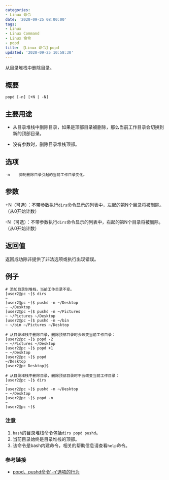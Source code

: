 ```yaml
---
categories:
- Linux 命令
date: '2020-09-25 08:00:00'
tags:
- Linux
- Linux Command
- Linux 命令
- popd
title: 【Linux 命令】popd
updated: '2020-09-25 10:58:30'
---
```


从目录堆栈中删除目录。

## 概要

```shell
popd [-n] [+N | -N]
```

## 主要用途

- 从目录堆栈中删除目录，如果是顶部目录被删除，那么当前工作目录会切换到新的顶部目录。

- 没有参数时，删除目录堆栈顶部。

## 选项

```shell
-n    抑制删除目录引起的当前工作目录变化。
```

## 参数

+N（可选）：不带参数执行`dirs`命令显示的列表中，左起的第N个目录将被删除。（从0开始计数）

-N（可选）：不带参数执行`dirs`命令显示的列表中，右起的第N个目录将被删除。（从0开始计数）


## 返回值

返回成功除非提供了非法选项或执行出现错误。

## 例子

```shell
# 添加目录到堆栈，当前工作目录不变。
[user2@pc ~]$ dirs
~
[user2@pc ~]$ pushd -n ~/Desktop
~ ~/Desktop
[user2@pc ~]$ pushd -n ~/Pictures
~ ~/Pictures ~/Desktop
[user2@pc ~]$ pushd -n ~/bin
~ ~/bin ~/Pictures ~/Desktop

# 从目录堆栈中删除目录，删除顶部目录时会改变当前工作目录：
[user2@pc ~]$ popd -2
~ ~/Pictures ~/Desktop
[user2@pc ~]$ popd +1
~ ~/Desktop
[user2@pc ~]$ popd
~/Desktop
[user2@pc Desktop]$
```

```shell
# 从目录堆栈中删除目录，删除顶部目录时不会改变当前工作目录：
[user2@pc ~]$ dirs
~
[user2@pc ~]$ pushd -n ~/Desktop
~ ~/Desktop
[user2@pc ~]$ popd -n
~
[user2@pc ~]$ 
```

### 注意

1. `bash`的目录堆栈命令包括`dirs popd pushd`。
2. 当前目录始终是目录堆栈的顶部。
3. 该命令是bash内建命令，相关的帮助信息请查看`help`命令。

### 参考链接

- [popd、pushd命令'-n'选项的行为](https://superuser.com/questions/784450/popd-and-pushd-behavior-with-n-option)

<!-- Linux命令行搜索引擎：https://jaywcjlove.github.io/linux-command/ -->
